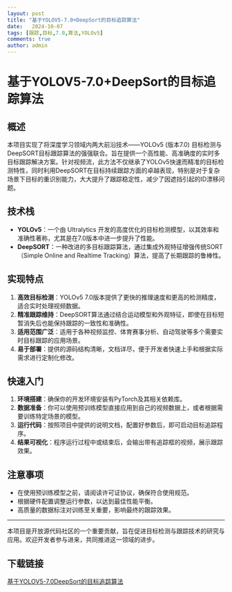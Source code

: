 ```yaml
---
layout: post
title: "基于YOLOV5-7.0+DeepSort的目标追踪算法"
date:   2024-10-07
tags: [跟踪,目标,7.0,算法,YOLOv5]
comments: true
author: admin
---
```

# 基于YOLOV5-7.0+DeepSort的目标追踪算法

## 概述

本项目实现了将深度学习领域内两大前沿技术——YOLOv5 (版本7.0) 目标检测与DeepSORT目标跟踪算法的强强联合。旨在提供一个高性能、高准确度的实时多目标跟踪解决方案。针对视频流，此方法不仅继承了YOLOv5快速而精准的目标检测特性，同时利用DeepSORT在目标持续跟踪方面的卓越表现，特别是对于复杂场景下目标的重识别能力，大大提升了跟踪稳定性，减少了因遮挡引起的ID漂移问题。

## 技术栈

- **YOLOv5**：一个由 Ultralytics 开发的高度优化的目标检测模型，以其效率和准确性著称，尤其是在7.0版本中进一步提升了性能。
- **DeepSORT**：一种改进的多目标跟踪算法，通过集成外观特征增强传统SORT（Simple Online and Realtime Tracking）算法，提高了长期跟踪的鲁棒性。

## 实现特点

1. **高效目标检测**：YOLOv5 7.0版本提供了更快的推理速度和更高的检测精度，适合实时处理视频数据。
2. **精准跟踪维持**：DeepSORT算法通过结合运动模型和外观特征，即使在目标短暂消失后也能保持跟踪的一致性和准确性。
3. **适用范围广泛**：适用于各种视频监控、体育赛事分析、自动驾驶等多个需要实时目标跟踪的应用场景。
4. **易于部署**：提供的源码结构清晰，文档详尽，便于开发者快速上手和根据实际需求进行定制化修改。

## 快速入门

1. **环境搭建**：确保你的开发环境安装有PyTorch及其相关依赖库。
2. **数据准备**：你可以使用预训练模型直接应用到自己的视频数据上，或者根据需要训练特定场景的模型。
3. **运行代码**：按照项目中提供的说明文档，配置好参数后，即可启动目标追踪程序。
4. **结果可视化**：程序运行过程中或结束后，会输出带有追踪框的视频，展示跟踪效果。

## 注意事项

- 在使用预训练模型之前，请阅读许可证协议，确保符合使用规范。
- 根据硬件配置调整运行参数，以达到最佳性能平衡。
- 高质量的数据标注对训练至关重要，影响最终的跟踪效果。

---

本项目是开放源代码社区的一个重要贡献，旨在促进目标检测与跟踪技术的研究与应用。欢迎开发者参与进来，共同推进这一领域的进步。

## 下载链接

[基于YOLOV5-7.0DeepSort的目标追踪算法](https://pan.quark.cn/s/a3218d5f85dc)